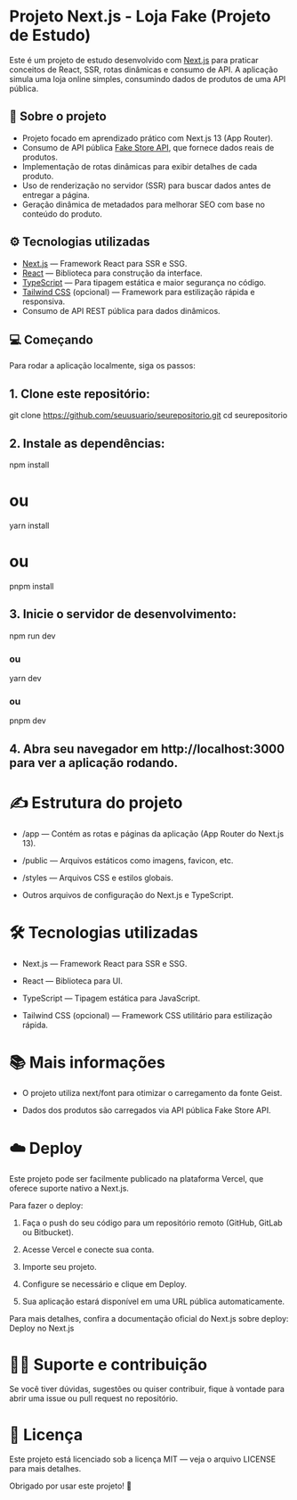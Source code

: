 # Projeto Next.js - Loja Fake (Projeto de Estudo)

Este é um projeto de estudo desenvolvido com [Next.js](https://nextjs.org) para praticar conceitos de React, SSR, rotas dinâmicas e consumo de API. A aplicação simula uma loja online simples, consumindo dados de produtos de uma API pública.


## 🚀 Sobre o projeto

- Projeto focado em aprendizado prático com Next.js 13 (App Router).
- Consumo de API pública [Fake Store API](https://fakestoreapi.com), que fornece dados reais de produtos.
- Implementação de rotas dinâmicas para exibir detalhes de cada produto.
- Uso de renderização no servidor (SSR) para buscar dados antes de entregar a página.
- Geração dinâmica de metadados para melhorar SEO com base no conteúdo do produto.

## ⚙️ Tecnologias utilizadas

- [Next.js](https://nextjs.org) — Framework React para SSR e SSG.
- [React](https://reactjs.org) — Biblioteca para construção da interface.
- [TypeScript](https://www.typescriptlang.org) — Para tipagem estática e maior segurança no código.
- [Tailwind CSS](https://tailwindcss.com) (opcional) — Framework para estilização rápida e responsiva.
- Consumo de API REST pública para dados dinâmicos.

## 💻 Começando

Para rodar a aplicação localmente, siga os passos:

## 1. Clone este repositório:

git clone https://github.com/seuusuario/seurepositorio.git
cd seurepositorio

## 2. Instale as dependências:

npm install
# ou
yarn install
# ou
pnpm install

## 3. Inicie o servidor de desenvolvimento:

npm run dev
### ou
yarn dev
### ou
pnpm dev

## 4. Abra seu navegador em http://localhost:3000 para ver a aplicação rodando.

# ✍️ Estrutura do projeto
- /app — Contém as rotas e páginas da aplicação (App Router do Next.js 13).

- /public — Arquivos estáticos como imagens, favicon, etc.

- /styles — Arquivos CSS e estilos globais.

- Outros arquivos de configuração do Next.js e TypeScript.

# 🛠️ Tecnologias utilizadas

- Next.js — Framework React para SSR e SSG.

- React — Biblioteca para UI.

- TypeScript — Tipagem estática para JavaScript.

- Tailwind CSS (opcional) — Framework CSS utilitário para estilização rápida.

# 📚 Mais informações
- O projeto utiliza next/font para otimizar o carregamento da fonte Geist.

- Dados dos produtos são carregados via API pública Fake Store API.

# ☁️ Deploy
Este projeto pode ser facilmente publicado na plataforma Vercel, que oferece suporte nativo a Next.js.

Para fazer o deploy:

1. Faça o push do seu código para um repositório remoto (GitHub, GitLab ou Bitbucket).

2. Acesse Vercel e conecte sua conta.

3. Importe seu projeto.

4. Configure se necessário e clique em Deploy.

5. Sua aplicação estará disponível em uma URL pública automaticamente.

Para mais detalhes, confira a documentação oficial do Next.js sobre deploy:
Deploy no Next.js

# 🙋‍♂️ Suporte e contribuição
Se você tiver dúvidas, sugestões ou quiser contribuir, fique à vontade para abrir uma issue ou pull request no repositório.

# 📄 Licença
Este projeto está licenciado sob a licença MIT — veja o arquivo LICENSE para mais detalhes.

Obrigado por usar este projeto! 🚀
